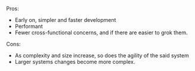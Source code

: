 Pros:
- Early on, simpler and faster development
- Performant
- Fewer cross-functional concerns, and if there are easier to grok them.  
    
Cons:
- As complexity and size increase, so does the agility of the said system
- Larger systems changes become more complex.

